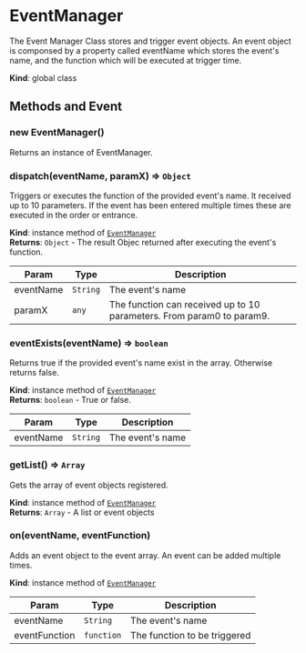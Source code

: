 # EventManager
 The Event Manager Class stores and trigger event objects. An event object is componsed by a property called eventName which stores the event's name, and the function which will be executed at trigger time.

**Kind**: global class  


## Methods and Event
 <a name="_new"></a>

### new EventManager()
Returns an instance of EventManager.

<a name="EventManager+dispatch"></a>

### dispatch(eventName, paramX) ⇒ <code>Object</code>
Triggers or executes the function of the provided event's name. It received up to 10 parameters. If the event has been entered multiple times these are executed in the order or entrance.

**Kind**: instance method of [<code>EventManager</code>](#EventManager)  
**Returns**: <code>Object</code> - The result Objec returned after executing the event's function.  

| Param | Type | Description |
| --- | --- | --- |
| eventName | <code>String</code> | The event's name |
| paramX | <code>any</code> | The function can received up to 10 parameters. From param0 to param9. |

<a name="EventManager+eventExists"></a>

### eventExists(eventName) ⇒ <code>boolean</code>
Returns true if the provided event's name exist in the array. Otherwise returns false.

**Kind**: instance method of [<code>EventManager</code>](#EventManager)  
**Returns**: <code>boolean</code> - True or false.  

| Param | Type | Description |
| --- | --- | --- |
| eventName | <code>String</code> | The event's name |

<a name="EventManager+getList"></a>

### getList() ⇒ <code>Array</code>
Gets the array of event objects registered.

**Kind**: instance method of [<code>EventManager</code>](#EventManager)  
**Returns**: <code>Array</code> - A list or event objects  
<a name="EventManager+on"></a>

### on(eventName, eventFunction)
Adds an event object to the event array. An event can be added multiple times.

**Kind**: instance method of [<code>EventManager</code>](#EventManager)  

| Param | Type | Description |
| --- | --- | --- |
| eventName | <code>String</code> | The event's name |
| eventFunction | <code>function</code> | The function to be triggered |


